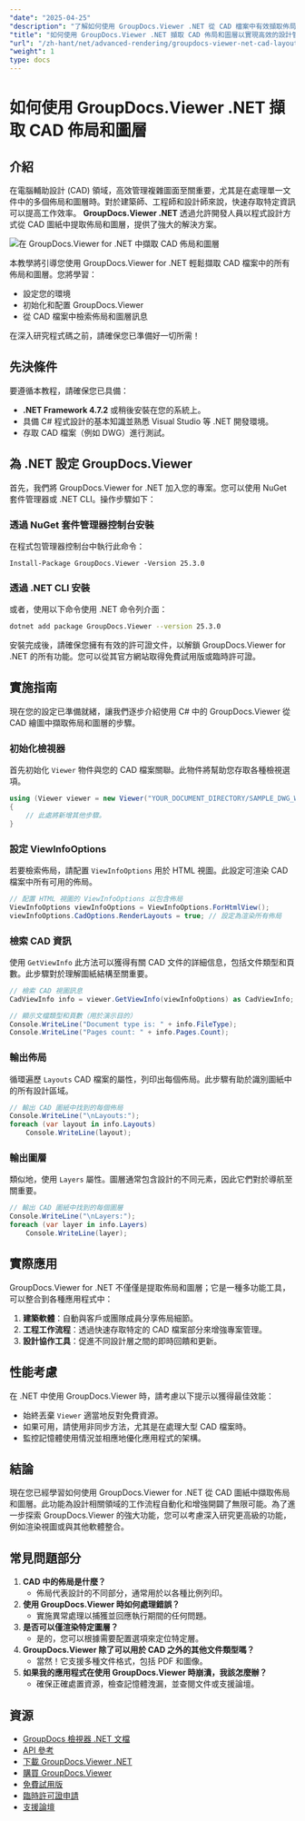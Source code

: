 ```yaml
---
"date": "2025-04-25"
"description": "了解如何使用 GroupDocs.Viewer .NET 從 CAD 檔案中有效擷取佈局和圖層，並使用此進階渲染庫簡化您的設計工作流程。"
"title": "如何使用 GroupDocs.Viewer .NET 擷取 CAD 佈局和圖層以實現高效的設計管理"
"url": "/zh-hant/net/advanced-rendering/groupdocs-viewer-net-cad-layouts-layers-retrieval/"
"weight": 1
type: docs
---
```

# 如何使用 GroupDocs.Viewer .NET 擷取 CAD 佈局和圖層
## 介紹
在電腦輔助設計 (CAD) 領域，高效管理複雜圖面至關重要，尤其是在處理單一文件中的多個佈局和圖層時。對於建築師、工程師和設計師來說，快速存取特定資訊可以提高工作效率。 **GroupDocs.Viewer .NET** 透過允許開發人員以程式設計方式從 CAD 圖紙中提取佈局和圖層，提供了強大的解決方案。

![在 GroupDocs.Viewer for .NET 中擷取 CAD 佈局和圖層](/viewer/advanced-rendering/retrieve-cad-layouts-layers-img.png)

本教學將引導您使用 GroupDocs.Viewer for .NET 輕鬆擷取 CAD 檔案中的所有佈局和圖層。您將學習：
- 設定您的環境
- 初始化和配置 GroupDocs.Viewer
- 從 CAD 檔案中檢索佈局和圖層訊息

在深入研究程式碼之前，請確保您已準備好一切所需！
## 先決條件
要遵循本教程，請確保您已具備：
- **.NET Framework 4.7.2** 或稍後安裝在您的系統上。
- 具備 C# 程式設計的基本知識並熟悉 Visual Studio 等 .NET 開發環境。
- 存取 CAD 檔案（例如 DWG）進行測試。
## 為 .NET 設定 GroupDocs.Viewer
首先，我們將 GroupDocs.Viewer for .NET 加入您的專案。您可以使用 NuGet 套件管理器或 .NET CLI。操作步驟如下：
### 透過 NuGet 套件管理器控制台安裝
在程式包管理器控制台中執行此命令：
```plaintext
Install-Package GroupDocs.Viewer -Version 25.3.0
```
### 透過 .NET CLI 安裝
或者，使用以下命令使用 .NET 命令列介面：
```bash
dotnet add package GroupDocs.Viewer --version 25.3.0
```
安裝完成後，請確保您擁有有效的許可證文件，以解鎖 GroupDocs.Viewer for .NET 的所有功能。您可以從其官方網站取得免費試用版或臨時許可證。
## 實施指南
現在您的設定已準備就緒，讓我們逐步介紹使用 C# 中的 GroupDocs.Viewer 從 CAD 繪圖中擷取佈局和圖層的步驟。
### 初始化檢視器
首先初始化 `Viewer` 物件與您的 CAD 檔案關聯。此物件將幫助您存取各種檢視選項。
```csharp
using (Viewer viewer = new Viewer("YOUR_DOCUMENT_DIRECTORY/SAMPLE_DWG_WITH_LAYOUTS_AND_LAYERS"))
{
    // 此處將新增其他步驟。
}
```
### 設定 ViewInfoOptions
若要檢索佈局，請配置 `ViewInfoOptions` 用於 HTML 視圖。此設定可渲染 CAD 檔案中所有可用的佈局。
```csharp
// 配置 HTML 視圖的 ViewInfoOptions 以包含佈局
ViewInfoOptions viewInfoOptions = ViewInfoOptions.ForHtmlView();
viewInfoOptions.CadOptions.RenderLayouts = true; // 設定為渲染所有佈局
```
### 檢索 CAD 資訊
使用 `GetViewInfo` 此方法可以獲得有關 CAD 文件的詳細信息，包括文件類型和頁數。此步驟對於理解圖紙結構至關重要。
```csharp
// 檢索 CAD 視圖訊息
CadViewInfo info = viewer.GetViewInfo(viewInfoOptions) as CadViewInfo;

// 顯示文檔類型和頁數（用於演示目的）
Console.WriteLine("Document type is: " + info.FileType);
Console.WriteLine("Pages count: " + info.Pages.Count);
```
### 輸出佈局
循環遍歷 `Layouts` CAD 檔案的屬性，列印出每個佈局。此步驟有助於識別圖紙中的所有設計區域。
```csharp
// 輸出 CAD 圖紙中找到的每個佈局
Console.WriteLine("\nLayouts:");
foreach (var layout in info.Layouts)
    Console.WriteLine(layout);
```
### 輸出圖層
類似地，使用 `Layers` 屬性。圖層通常包含設計的不同元素，因此它們對於導航至關重要。
```csharp
// 輸出 CAD 圖紙中找到的每個圖層
Console.WriteLine("\nLayers:");
foreach (var layer in info.Layers)
    Console.WriteLine(layer);
```
## 實際應用
GroupDocs.Viewer for .NET 不僅僅是提取佈局和圖層；它是一種多功能工具，可以整合到各種應用程式中：
1. **建築軟體**：自動與客戶或團隊成員分享佈局細節。
2. **工程工作流程**：透過快速存取特定的 CAD 檔案部分來增強專案管理。
3. **設計協作工具**：促進不同設計層之間的即時回饋和更新。
## 性能考慮
在 .NET 中使用 GroupDocs.Viewer 時，請考慮以下提示以獲得最佳效能：
- 始終丟棄 `Viewer` 適當地反對免費資源。
- 如果可用，請使用非同步方法，尤其是在處理大型 CAD 檔案時。
- 監控記憶體使用情況並相應地優化應用程式的架構。
## 結論
現在您已經學習如何使用 GroupDocs.Viewer for .NET 從 CAD 圖紙中擷取佈局和圖層。此功能為設計相關領域的工作流程自動化和增強開闢了無限可能。為了進一步探索 GroupDocs.Viewer 的強大功能，您可以考慮深入研究更高級的功能，例如渲染視圖或與其他軟體整合。
## 常見問題部分
1. **CAD 中的佈局是什麼？**
   - 佈局代表設計的不同部分，通常用於以各種比例列印。
2. **使用 GroupDocs.Viewer 時如何處理錯誤？**
   - 實施異常處理以捕獲並回應執行期間的任何問題。
3. **是否可以僅渲染特定圖層？**
   - 是的，您可以根據需要配置選項來定位特定層。
4. **GroupDocs.Viewer 除了可以用於 CAD 之外的其他文件類型嗎？**
   - 當然！它支援多種文件格式，包括 PDF 和圖像。
5. **如果我的應用程式在使用 GroupDocs.Viewer 時崩潰，我該怎麼辦？**
   - 確保正確處置資源，檢查記憶體洩漏，並查閱文件或支援論壇。
## 資源
- [GroupDocs 檢視器 .NET 文檔](https://docs.groupdocs.com/viewer/net/)
- [API 參考](https://reference.groupdocs.com/viewer/net/)
- [下載 GroupDocs.Viewer .NET](https://releases.groupdocs.com/viewer/net/)
- [購買 GroupDocs.Viewer](https://purchase.groupdocs.com/buy)
- [免費試用版](https://releases.groupdocs.com/viewer/net/)
- [臨時許可證申請](https://purchase.groupdocs.com/temporary-license/)
- [支援論壇](https://forum.groupdocs.com/c/viewer/9)